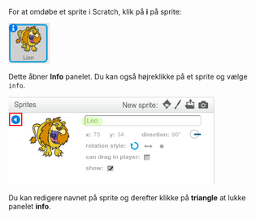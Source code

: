 For at omdøbe et sprite i Scratch, klik på **i** på sprite:

![skærmbillede](images/rename-info.png)

Dette åbner **Info** panelet. Du kan også højreklikke på et sprite og vælge `info`.

![skærmbillede](images/rename-change.png)

Du kan redigere navnet på sprite og derefter klikke på **triangle** at lukke panelet **info**.